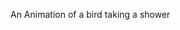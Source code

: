 <!DOCTYPE html>
<html>
<head>
	<title>Adding a Flash  Movie</title>
</head>
<script type="text/javascript"
src="http://ajax.googleapis.com/ajax/libs/swfobject/2.2/swfobject.js"></script>
<script type="text/javascript
swfobject.embedSWF("flash/bird.swf", "bird", "400", "300", "8.0.0">;</script>
</head>
<body>
	<div id="bird"><p>An Animation of a bird taking a shower</p></div>
</body>
</html>
